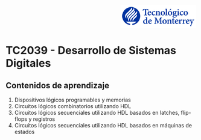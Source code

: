 <div align="right">
<img src="img/teclogo.png">
</div>

# TC2039 - Desarrollo de Sistemas Digitales
## Contenidos de aprendizaje
1. Dispositivos lógicos programables y memorias
2. Circuitos lógicos combinatorios utilizando HDL
3. Circuitos lógicos secuenciales utilizando HDL basados en latches, flip-flops y registros
4. Circuitos lógicos secuenciales utilizando HDL basados en máquinas de estados 